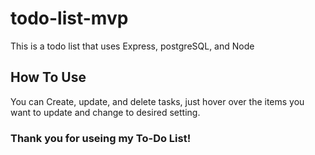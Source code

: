 # todo-list-mvp
This is a todo list that uses Express, postgreSQL, and Node

## How To Use
You can Create, update, and delete tasks, just hover over the items you want to update and 
change to desired setting.

### Thank you for useing my To-Do List!
